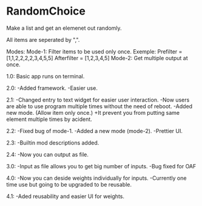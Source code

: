 # RandomChoice
 Make a list and get an elemenet out randomly.

All items are seperated by ",".

Modes:
    Mode-1:
        Filter items to be used only once.
        Exemple:
            Prefilter = [1,1,2,2,2,2,3,4,5,5]
            Afterfilter = [1,2,3,4,5]
    Mode-2:
        Get multiple output at once.

1.0:
    Basic app runs on terminal.

2.0:
    -Added framework.
    -Easier use.

2.1:
    -Changed entry to text widget for easier user interaction.
    -Now users are able to use program multiple times without the need of reboot.
    -Added new mode. (Allow item only once.)
        +It prevent you from putting same element multiple times by acident.

2.2:
    -Fixed bug of mode-1.
    -Added a new mode (mode-2).
    -Prettier UI.

2.3:
    -Builtin mod descriptions added.

2.4: 
    -Now you can output as file.

3.0:
    -Input as file allows you to get big number of inputs.
    -Bug fixed for OAF

4.0:
    -Now you can deside weights individually for inputs.
    -Currently one time use but going to be upgraded to be reusable.

4.1:
    -Aded reusability and easier UI for weights.
